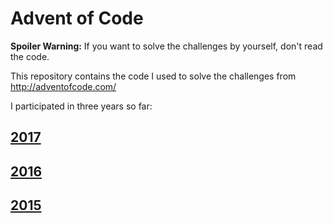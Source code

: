 Advent of Code
==============

**Spoiler Warning:** If you want to solve the challenges by yourself, don't read the code.

This repository contains the code I used to solve the challenges from http://adventofcode.com/

I participated in three years so far:

[2017](2017)
------------

[2016](2016)
------------

[2015](2015)
------------
